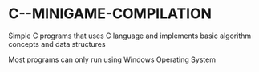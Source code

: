 # C--MINIGAME-COMPILATION
Simple C programs that uses C language and implements basic algorithm concepts and data structures

Most programs can only run using Windows Operating System
